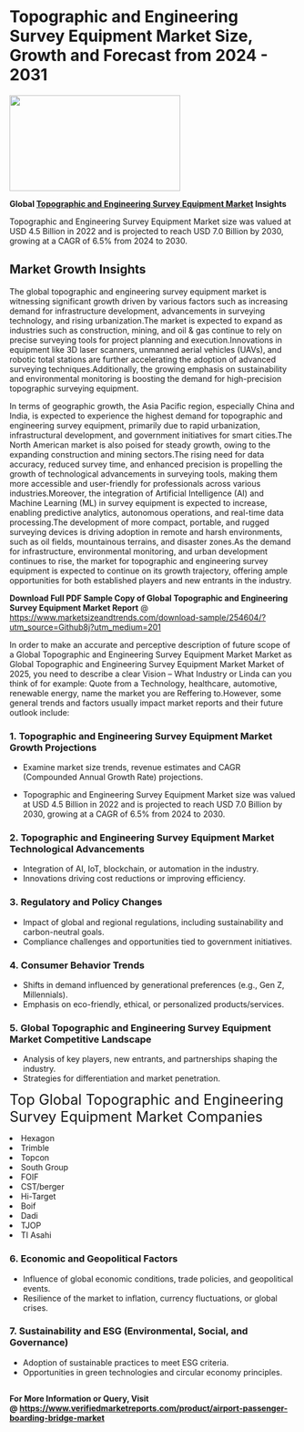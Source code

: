 <H1>Topographic and Engineering Survey Equipment Market Size, Growth and Forecast from 2024 - 2031</H1><img class="aligncenter size-medium wp-image-584254" src="https://thirdeyenews.in/wp-content/uploads/2024/09/Global-Market-Research-300x168.jpeg" alt="" width="300" height="168" /><p><strong>Global&nbsp;<a href="https://www.marketsizeandtrends.com/download-sample/254604/?utm_source=Github8j?utm_medium=201">Topographic and Engineering Survey Equipment Market</a> Insights</strong></p><p>Topographic and Engineering Survey Equipment Market size was valued at USD 4.5 Billion in 2022 and is projected to reach USD 7.0 Billion by 2030, growing at a CAGR of 6.5% from 2024 to 2030.</p><p><h2>Market Growth Insights</h2> <p>The global topographic and engineering survey equipment market is witnessing significant growth driven by various factors such as increasing demand for infrastructure development, advancements in surveying technology, and rising urbanization.The market is expected to expand as industries such as construction, mining, and oil & gas continue to rely on precise surveying tools for project planning and execution.Innovations in equipment like 3D laser scanners, unmanned aerial vehicles (UAVs), and robotic total stations are further accelerating the adoption of advanced surveying techniques.Additionally, the growing emphasis on sustainability and environmental monitoring is boosting the demand for high-precision topographic surveying equipment.</p> <p>In terms of geographic growth, the Asia Pacific region, especially China and India, is expected to experience the highest demand for topographic and engineering survey equipment, primarily due to rapid urbanization, infrastructural development, and government initiatives for smart cities.The North American market is also poised for steady growth, owing to the expanding construction and mining sectors.The rising need for data accuracy, reduced survey time, and enhanced precision is propelling the growth of technological advancements in surveying tools, making them more accessible and user-friendly for professionals across various industries.Moreover, the integration of Artificial Intelligence (AI) and Machine Learning (ML) in survey equipment is expected to increase, enabling predictive analytics, autonomous operations, and real-time data processing.The development of more compact, portable, and rugged surveying devices is driving adoption in remote and harsh environments, such as oil fields, mountainous terrains, and disaster zones.As the demand for infrastructure, environmental monitoring, and urban development continues to rise, the market for topographic and engineering survey equipment is expected to continue on its growth trajectory, offering ample opportunities for both established players and new entrants in the industry.</p> <p><span class=""><strong>Download Full PDF Sample Copy of Global Topographic and Engineering Survey Equipment Market Report</strong> @ <a href="https://www.marketsizeandtrends.com/download-sample/254604/?utm_source=Github8j?utm_medium=201" target="_blank">https://www.marketsizeandtrends.com/download-sample/254604/?utm_source=Github8j?utm_medium=201</a></span></p><p>In order to make an accurate and perceptive description of future scope of a Global&nbsp;Topographic and Engineering Survey Equipment Market Market as Global&nbsp;Topographic and Engineering Survey Equipment Market Market of 2025, you need to describe a clear Vision &ndash; What Industry or Linda can you think of for example: Quote from a Technology, healthcare, automotive, renewable energy, name the market you are Reffering to.However, some general trends and factors usually impact market reports and their future outlook include:</p><h3>1.&nbsp;<strong>Topographic and Engineering Survey Equipment Market Growth Projections</strong></h3><ul><li>Examine market size trends, revenue estimates and CAGR (Compounded Annual Growth Rate) projections.</li><li><p>Topographic and Engineering Survey Equipment Market size was valued at USD 4.5 Billion in 2022 and is projected to reach USD 7.0 Billion by 2030, growing at a CAGR of 6.5% from 2024 to 2030.</p></li></ul><h3>2.&nbsp;<strong>Topographic and Engineering Survey Equipment Market Technological Advancements</strong></h3><ul><li>Integration of AI, IoT, blockchain, or automation in the industry.</li><li>Innovations driving cost reductions or improving efficiency.</li></ul><h3>3.&nbsp;<strong>Regulatory and Policy Changes</strong></h3><ul><li>Impact of global and regional regulations, including sustainability and carbon-neutral goals.</li><li>Compliance challenges and opportunities tied to government initiatives.</li></ul><h3>4.&nbsp;<strong>Consumer Behavior Trends</strong></h3><ul><li>Shifts in demand influenced by generational preferences (e.g., Gen Z, Millennials).</li><li>Emphasis on eco-friendly, ethical, or personalized products/services.</li></ul><h3>5.&nbsp;<strong>Global Topographic and Engineering Survey Equipment Market Competitive Landscape</strong></h3><ul><li>Analysis of key players, new entrants, and partnerships shaping the industry.</li><li>Strategies for differentiation and market penetration.</li></ul><p data-pm-slice="1 1 []"><span style="color: inherit; font-family: inherit; font-size: 25px;">Top Global Topographic and Engineering Survey Equipment Market Companies</span></p><div class="" data-test-id=""><p><li>Hexagon</li><li> Trimble</li><li> Topcon</li><li> South Group</li><li> FOIF</li><li> CST/berger</li><li> Hi-Target</li><li> Boif</li><li> Dadi</li><li> TJOP</li><li> TI Asahi</li></p></div><h3>6.&nbsp;<strong>Economic and Geopolitical Factors</strong></h3><ul><li>Influence of global economic conditions, trade policies, and geopolitical events.</li><li>Resilience of the market to inflation, currency fluctuations, or global crises.</li></ul><h3>7.&nbsp;<strong>Sustainability and ESG (Environmental, Social, and Governance)</strong></h3><ul><li>Adoption of sustainable practices to meet ESG criteria.</li><li>Opportunities in green technologies and circular economy principles.</li></ul><h2><strong style="font-size: 14px;">For More Information or Query, Visit @&nbsp;</strong><a style="background-color: #ffffff; font-size: 14px;" href="https://www.marketsizeandtrends.com/report/topographic-and-engineering-survey-equipment-market/" target="_blank">https://www.verifiedmarketreports.com/product/airport-passenger-boarding-bridge-market</a></h2>